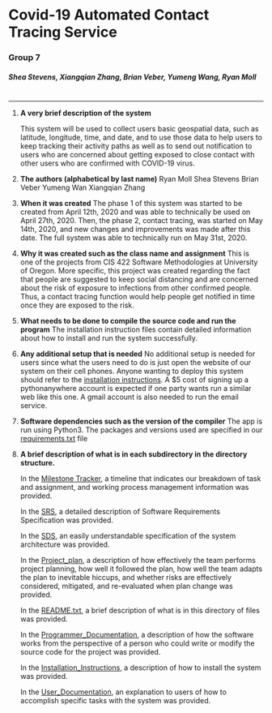 Covid-19 Automated Contact Tracing Service
==========================================

### Group 7

##### Shea Stevens, Xiangqian Zhang, Brian Veber, Yumeng Wang, Ryan Moll

#
#
___

1. **A very brief description of the system**

    This system will be used to collect users basic geospatial data, such as latitude, longitude, time, and date, and to use those data to help users to keep tracking their activity paths as well as to send out notification to users who are concerned about getting exposed to close contact with other users who are confirmed with COVID-19 virus. 


2. **The authors (alphabetical by last name)**
    Ryan Moll
    Shea Stevens
    Brian Veber
    Yumeng Wan
    Xiangqian Zhang


3. **When it was created**
    The phase 1 of this system was started to be created from April 12th, 2020 and was able to technically be used on April 27th, 2020. Then, the phase 2, contact tracing, was started on May 14th, 2020, and new changes and improvements was made after this date. The full system was able to technically run on May 31st, 2020. 


4. **Why it was created such as the class name and assignment**
    This is one of the projects from CIS 422 Software Methodologies at University of Oregon. More specific, this project was created regarding the fact that people are suggested to keep social distancing and are concerned about the risk of exposure to infections from other confirmed people. Thus, a contact tracing function would help people get notified in time once they are exposed to the risk. 


5. **What needs to be done to compile the source code and run the program**
    The installation instruction files contain detailed information about how to install and run the system successfully. 


6. **Any additional setup that is needed**
    No additional setup is needed for users since what the users need to do is just open the website of our system on their cell phones. Anyone wanting to deploy this system should refer to the [installation instructions](https://docs.google.com/document/d/1w_Ti7b6kEgU3vjKbOq6v653Gdz6RGtt1Lr7pC8KKofE/edit#). A $5 cost of signing up a pythonanywhere account is expected if one party wants run a similar web like this one. A gmail account is also needed to run the email service.


7. **Software dependencies such as the version of the compiler**
    The app is run using Python3. The packages and versions used are specified in our [requirements.txt](https://github.com/ryan-moll/Covid-19-Automated-Contact-Tracing-Service/blob/master/requirements.txt) file


8. **A brief description of what is in each subdirectory in the directory structure.**

    In the [Milestone Tracker](https://docs.google.com/spreadsheets/d/1UgTwjB1bLBwDpTaYrwLUO0qzv2_BkzqaAr1Bh0nO0sg/edit#gid=0), a timeline that indicates our breakdown of task and assignment, and working process management information was provided. 

    In the [SRS](https://docs.google.com/document/d/1COCH7NGrHofZ6tpbX0TE20YhkqZaNYpZ5j5HW55eluQ/edit), a detailed description of Software Requirements Specification was provided. 

    In the [SDS](https://docs.google.com/document/d/1p3Fr6fO296uCtPrBr_MA0mEBENQfpP9JGfEq4bCBhXA/edit?usp=sharing), an easily understandable specification of the system architecture was provided.

    In the [Project_plan](https://docs.google.com/document/d/1MXDpCqgAiuUsI3GoxerujwcJ5tsHfwevpW2N1sic-Qw/edit?usp=sharing), a description of how effectively the team performs project planning, how well it followed the plan, how well the team adapts the plan to inevitable hiccups, and whether risks are effectively considered, mitigated, and re-evaluated when plan change was provided.
    
    In the [README.txt](https://docs.google.com/document/d/1mvXEcXife00Moj2ohEgqNkGpkoBR7ecGb2YgInTgKf8/edit?usp=sharing), a brief description of what is in this directory of files was provided.
    
    In the [Programmer_Documentation](https://docs.google.com/document/d/1WgJgN3KfEt58pSCRbN9xhGg9hxizBzMT3b5lm2GVGZs/edit#), a description of how the software works from the perspective of a person who could write or modify the source code for the project was provided.
    
    In the [Installation_Instructions](https://docs.google.com/document/d/1w_Ti7b6kEgU3vjKbOq6v653Gdz6RGtt1Lr7pC8KKofE/edit#), a description of how to install the system was provided. 
    
    In the [User_Documentation](https://docs.google.com/document/d/1XDDD1h08Im2EVtX1m9aehztTM_3U4NXxz794EALzPEs/edit?usp=sharing), an explanation to users of how to accomplish specific tasks with the system was provided.
